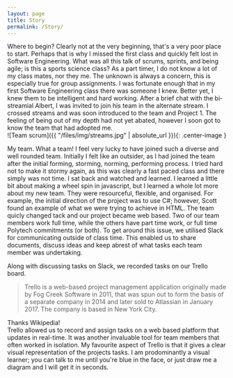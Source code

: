 ```yaml
---
layout: page
title: Story
permalink: /Story/
---
```


Where to begin? Clearly not at the very beginning, that's a very poor place to start. Perhaps that is why I missed the first class and quickly felt lost in Software Engineering. What was all this talk of scrums, sprints, and being agile; is this a sports science class? As a part timer, I do not know a lot of my class mates, nor they me. The unknown is always a concern, this is especially true for group assignments. I was fortunate enough that in my first Software Engineering class there was someone I knew. Better yet, I knew them to be intelligent and hard working. After a brief chat with the bi-streamial Albert, I was invited to join his team in the alternate stream. I crossed streams and was soon introduced to the team and Project 1. The feeling of being out of my depth had not yet abated, however I soon got to know the team that had adopted me.  
![Team scrum]({{ "/files/img/streams.jpg" | absolute_url }}){: .center-image }  

My team. What a team! I feel very lucky to have joined such a diverse and well rounded team. Initially I felt like an outsider, as I had joined the team after the initial forming, storming, norming, performing process. I tried hard not to make it stormy again, as this was clearly a fast paced class and there simply was not time. I sat back and watched and learned. I learned a little bit about making a wheel spin in javascript, but I learned a whole lot more about my new team. They were resourceful, flexible, and organised. For example, the initial direction of the project was to use C#; however, Scott found an example of what we were trying to achieve in HTML. The team quicly changed tack and our project became web based. Two of our team members work full time, while the others have part time work, or full time Polytech commitments (or both). To get around this issue, we utilised Slack for communicating outside of class time. This enabled us to share documents, discuss ideas and keep abrest of what tasks each team member was undertaking.

Along with discussing tasks on Slack, we recorded tasks on our Trello board.  
>Trello is a web-based project management application originally made by Fog Creek Software in 2011, that was spun out to form the basis of a separate company in 2014 and later sold to Atlassian in January 2017. The company is based in New York City.  
  
Thanks Wikipedia!  
Trello allowed us to record and assign tasks on a web based platform that updates in real-time. It was another invaluable tool for team members that often worked in isolation. My favourite aspect of Trello is that it gives a clear visual representation of the projects tasks. I am prodominantly a visual learner; you can talk to me until you're blue in the face, or just draw me a diagram and I will get it in seconds.

